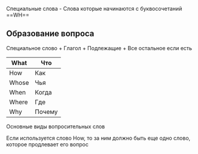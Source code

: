Специальные слова - Слова которые начинаются с буквосочетаний ==WH==
## Образование вопроса
Специальное слово + Глагол + Подлежащие + Все остальное если есть

| What  | Что    |
| ----- | ------ |
| How   | Как    |
| Whose | Чья    |
| When  | Когда  |
| Where | Где    |
| Why   | Почему |
Основные виды вопросительных слов

Если используется слово How, то за ним должно быть еще одно слово, которое продлевает его вопрос